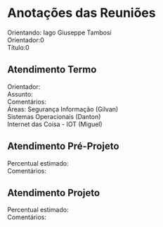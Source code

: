 # Anotações das Reuniões

Orientando: Iago Giuseppe Tambosi  
Orientador:0  
Título:0

## Atendimento Termo

Orientador:  
Assunto:  
Comentários:  
Áreas:
  Segurança Informação (Gilvan)  
  Sistemas Operacionais (Danton)  
  Internet das Coisa - IOT (Miguel)  

## Atendimento Pré-Projeto

Percentual estimado:  
Comentários:  

## Atendimento Projeto

Percentual estimado:  
Comentários:  
